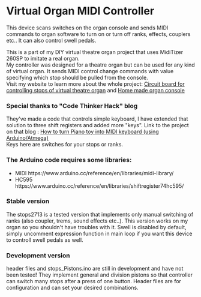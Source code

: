 # Virtual Organ MIDI Controller
This device scans switches on the organ console and sends MIDI commands to organ software to turn on or turn off ranks, effects, couplers etc.. It can also control swell pedals. <br>

This is a part of my DIY virtual theatre organ project that uses MidiTizer 260SP to imitate a real organ.<br> My controller was designed for a theatre organ but can be used for any kind of virtual organ. It sends MIDI control change commands with value specifying which stop should be pulled from the console.<br>
Visit my website to learn more about the whole project: <a href="https://sp6gk.com/organ_mb_tabs.html">Circuit board for controlling stops of virtual theatre organ</a> and <a href="https://sp6gk.com/diy_organ_console.html">Home made organ console</a>

<h3>Special thanks to "Code Thinker Hack" blog</h3>
They've made a code that controls simple keyboard, I have extended that solution to three shift registers and added more "keys". Link to the project on that blog : <a href="http://www.codetinkerhack.com/2012/11/how-to-turn-piano-toy-into-midi.html">How to turn Piano toy into MIDI keyboard (using Arduino/Atmega) </a><br>
Keys here are switches for your stops or ranks.

<h3>The Arduino code requires some libraries:</h3>
<ul>
  <li>MIDI      https://www.arduino.cc/reference/en/libraries/midi-library/</li>
  <li>HC595     https://www.arduino.cc/reference/en/libraries/shiftregister74hc595/</li>
</ul>


<h3>Stable version</h3>
The stops2713 is a tested version that implements only manual switching of ranks (also coupler, trems, sound effects etc..). This version works on my organ so you shouldn't have troubles with it. Swell is disabled by default, simply uncomment expression function in main loop if you want this device to controll swell pedals as well.

<h3>Development version</h3>
header files and stops_Pistons.ino are still in development and have not been tested! They implement general and division pistons so that controller can switch many stops after a press of one button. Header files are for configuration and can set your desired combinations. <br>
